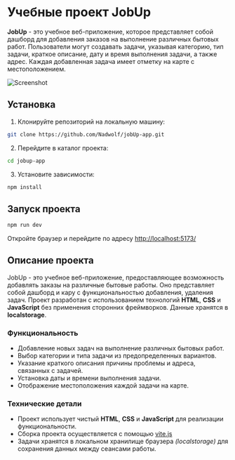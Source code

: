 # Учебные проект JobUp

**JobUp** - это учебное веб-приложение, которое представляет собой дашборд для добавления заказов на выполнение различных бытовых работ. Пользователи могут создавать задачи, указывая категорию, тип задачи, краткое описание, дату и время выполнения задачи, а также адрес. Каждая добавленная задача имеет отметку на карте с местоположением.

![Screenshot](https://i.ibb.co/bHJ1cS8/screenshot-01.png)

## Установка

1. Клонируйте репозиторий на локальную машину:

```bash
git clone https://github.com/Nadwolf/jobUp-app.git
```

2. Перейдите в каталог проекта:

```bash
cd jobup-app
```

3. Установите зависимости:

```bash
npm install
```

## Запуск проекта

```bash
npm run dev
```

Откройте браузер и перейдите по адресу [http://localhost:5173/](http://localhost:5173/)

## Описание проекта

JobUp - это учебное веб-приложение, предоставляющее возможность добавлять заказы на различные бытовые работы. Оно представляет собой дашборд и кару с функциональностью добавления, удаления задач. Проект разработан с использованием технологий **HTML**, **CSS** и **JavaScript** без применения сторонних фреймворков. Данные хранятся в **localstorage**.

### Функциональность

- Добавление новых задач на выполнение различных бытовых работ.
- Выбор категории и типа задачи из предопределенных вариантов.
- Указание краткого описания причины проблемы и адреса, связанных с задачей.
- Установка даты и времени выполнения задачи.
- Отображение местоположения каждой задачи на карте.

### Технические детали

- Проект использует чистый **HTML**, **CSS** и **JavaScript** для реализации функциональности.
- Сборка проекта осуществляется с помощью [vite.js](https://vitejs.dev/)
- Задачи хранятся в локальном хранилище браузера *(localstorage)* для сохранения данных между сеансами работы.
